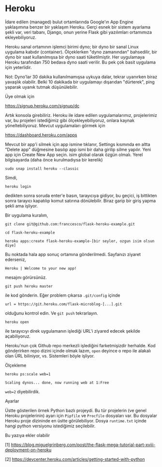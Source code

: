 Heroku
========

İdare edilen (managed) bulut ortamlarında Google'ın App Engine
yaklaşımına benzer bir yaklaşım Heroku. Gerçi esnek bir sistem
ayarlama şekli var, veri tabanı, Django, onun yerine Flask gibi
yazılımları ortamımıza ekleyebiliyoruz. 

Heroku sanal ortamının işlemci birimi dyno; bir dyno bir sanal Linux
uygulama kabıdır (container). Ölçeklerken "dyno zamanından"
bahsedilir, bir dyno bir saat kullanılmışsa bir dyno saati
tüketilmiştir. Her uygulamaya Heroku tarafından 750 bedava dyno saati
verilir. Bu pek çok basit uygulama için yeterlidir.

Not: Dyno'lar 30 dakika kullanılmamışsa uykuya dalar, tekrar uyanırken
biraz yavaşlık olabilir. Belki 10 dakikada bir uygulamayı dışarıdan
"dürterek", ping yaparak uyanık tutmak düşünülebilir.

Üye olmak için 

https://signup.heroku.com/signup/dc

Artık konsola girebiliriz. Heroku ile idare edilen uygulamalarımız,
projelerimiz var, bu projeleri istediğimiz gibi ölçekleyebiliyoruz,
onlara kaynak yöneltebiliyoruz. Mevcut uygulamaları görmek için 

https://dashboard.heroku.com/apps

Mevcut bir app'i silmek için app ismine tıklanır, Settings kısmında en
altta "Delete app" düğmesine basılıp app ismi bir daha girilip silme
yapılır. Yeni app için Create New App seçin. isim global olarak özgün
olmalı. Yerel bilgisayarda (daha önce kurulmadıysa bir kerelik)

```
sudo snap install heroku --classic
```

Simdi,

```
heroku login
```

dedikten sonra soruda enter'e basın, tarayıcıya gidiyor, bu geçici, iş
bittikten sonra tarayıcı kapatılıp komut satırına dönülebilir. Biraz
garip bir giriş yapma şekli ama işliyor.

Bir uygulama kuralım, 

```
git clone git@github.com:franccesco/flask-heroku-example.git

cd flask-heroku-example

heroku apps:create flask-heroku-example-[bir seyler, ozgun isim olsun diye]
```

Bu noktada hala app sonuç ortamına gönderilmedi. Sayfanızı ziyaret ederseniz,

```
Heroku | Welcome to your new app!
```

mesajını görürsünüz.

```
git push heroku master
```

ile kod gönderin. Eğer problem çıkarsa `.git/config` içinde

```
url = https://git.heroku.com/flask-microblog-[...].git
```

olduğunu kontrol edin. Ve `git push` tekrarlayın.

```
heroku open
```

ile tarayıcıyı direk uygulamanın işlediği URL'i ziyared edecek şekilde
açabiliyoruz.

Heroku'nun çok Github repo merkezli işlediğini farketmişizdir
herhalde. Kod gönderirken repo dizini içinde olmak lazım, `open`
deyince o repo ile alakalı olan ÜRL biliniyor, vs. Sistemleri böyle işliyor.

Ölçekleme

```
heroku ps:scale web=1
```

```
Scaling dynos... done, now running web at 1:Free
```

`web=2` diyebilirdik.

Ayarlar

Üstte gösterilen örnek Python bazlı projeydi. Bu tür projelerin (ve
genel Heroku projelerinin) ayarı için `Pipfile` ve `Procfile`
dosyaları var. Bu dosyalar Heroku proje dizininde en üstte
görülebiliyor. Dosya `runtime.txt` içinde hangi python versiyonu
istediğimiz seçilebilir.

Bu yazıya ekler olabilir

[1] https://blog.miguelgrinberg.com/post/the-flask-mega-tutorial-part-xviii-deployment-on-heroku

[2] https://devcenter.heroku.com/articles/getting-started-with-python
